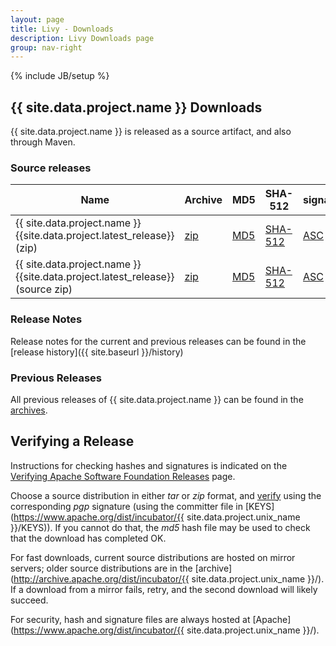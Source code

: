 ```yaml
---
layout: page
title: Livy - Downloads
description: Livy Downloads page
group: nav-right
---
```

<!--
{% comment %}
Licensed to the Apache Software Foundation (ASF) under one or more
contributor license agreements.  See the NOTICE file distributed with
this work for additional information regarding copyright ownership.
The ASF licenses this file to you under the Apache License, Version 2.0
(the "License"); you may not use this file except in compliance with
the License.  You may obtain a copy of the License at

http://www.apache.org/licenses/LICENSE-2.0

Unless required by applicable law or agreed to in writing, software
distributed under the License is distributed on an "AS IS" BASIS,
WITHOUT WARRANTIES OR CONDITIONS OF ANY KIND, either express or implied.
See the License for the specific language governing permissions and
limitations under the License.
{% endcomment %}
-->
{% include JB/setup %}

## {{ site.data.project.name }} Downloads

{{ site.data.project.name }} is released as a source artifact, and also through Maven.

### Source releases

<table class="table table-hover sortable">
    <thead>
        <tr>
            <th><b>Name</b></th>
            <th><b>Archive</b></th>
            <th><b>MD5</b></th>
            <th><b>SHA-512</b></th>
            <th><b>signature</b></th>
        </tr>
    </thead>
    <tbody>
        <tr>
            <td>{{ site.data.project.name }} {{site.data.project.latest_release}} (zip)</td>
            <td><a href="https://www.apache.org/dyn/closer.lua/incubator/{{site.data.project.unix_name}}/{{site.data.project.latest_release}}/{{site.data.project.unix_name}}-{{site.data.project.latest_release}}-bin.zip">zip</a></td>
            <td><a href="https://www.apache.org/dist/incubator/{{site.data.project.unix_name}}/{{site.data.project.latest_release}}/{{site.data.project.unix_name}}-{{site.data.project.latest_release}}-bin.zip.md5">MD5</a></td>
            <td><a href="https://www.apache.org/dist/incubator/{{site.data.project.unix_name}}/{{site.data.project.latest_release}}/{{site.data.project.unix_name}}-{{site.data.project.latest_release}}-bin.zip.sha512">SHA-512</a></td>
            <td><a href="https://www.apache.org/dist/incubator/{{site.data.project.unix_name}}/{{site.data.project.latest_release}}/{{site.data.project.unix_name}}-{{site.data.project.latest_release}}-bin.zip.asc">ASC</a></td>
        </tr>
        <tr>
            <td>{{ site.data.project.name }} {{site.data.project.latest_release}} (source zip)</td>
            <td><a href="https://www.apache.org/dyn/closer.lua/incubator/{{site.data.project.unix_name}}/{{site.data.project.latest_release}}/{{site.data.project.unix_name}}-{{site.data.project.latest_release}}-src.zip">zip</a></td>
            <td><a href="https://www.apache.org/dist/incubator/{{site.data.project.unix_name}}/{{site.data.project.latest_release}}/{{site.data.project.unix_name}}-{{site.data.project.latest_release}}-src.zip.md5">MD5</a></td>
            <td><a href="https://www.apache.org/dist/incubator/{{site.data.project.unix_name}}/{{site.data.project.latest_release}}/{{site.data.project.unix_name}}-{{site.data.project.latest_release}}-src.zip.sha512">SHA-512</a></td>
            <td><a href="https://www.apache.org/dist/incubator/{{site.data.project.unix_name}}/{{site.data.project.latest_release}}/{{site.data.project.unix_name}}-{{site.data.project.latest_release}}-src.zip.asc">ASC</a></td>
        </tr>
    </tbody>
</table>

### Release Notes

Release notes for the current and previous releases can be found in the [release history]({{ site.baseurl }}/history)

### Previous Releases

All previous releases of {{ site.data.project.name }} can be found in the [archives](http://archive.apache.org/dist/incubator/{{site.data.project.unix_name}}/).

## Verifying a Release

Instructions for checking hashes and signatures is indicated on the [Verifying Apache Software Foundation Releases](http://www.apache.org/info/verification.html) page.

Choose a source distribution in either *tar* or *zip* format,
and [verify](http://www.apache.org/dyn/closer.cgi#verify)
using the corresponding *pgp* signature (using the committer file in
[KEYS](https://www.apache.org/dist/incubator/{{ site.data.project.unix_name }}/KEYS)).
If you cannot do that, the *md5* hash file may be used to check that the
download has completed OK.

For fast downloads, current source distributions are hosted on mirror servers;
older source distributions are in the
[archive](http://archive.apache.org/dist/incubator/{{ site.data.project.unix_name }}/).
If a download from a mirror fails, retry, and the second download will likely
succeed.

For security, hash and signature files are always hosted at
[Apache](https://www.apache.org/dist/incubator/{{ site.data.project.unix_name }}/).

